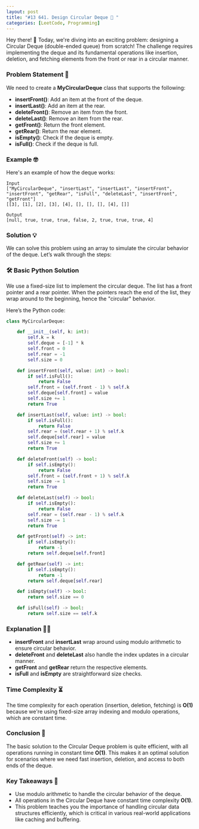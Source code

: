 ```yaml
---
layout: post
title: "#13 641. Design Circular Deque 🚀 "
categories: [LeetCode, Programming]
---
```


Hey there! 🎉 Today, we're diving into an exciting problem: designing a Circular Deque (double-ended queue) from scratch! The challenge requires implementing the deque and its fundamental operations like insertion, deletion, and fetching elements from the front or rear in a circular manner.

### Problem Statement 📜

We need to create a **MyCircularDeque** class that supports the following:

- **insertFront()**: Add an item at the front of the deque.
- **insertLast()**: Add an item at the rear.
- **deleteFront()**: Remove an item from the front.
- **deleteLast()**: Remove an item from the rear.
- **getFront()**: Return the front element.
- **getRear()**: Return the rear element.
- **isEmpty()**: Check if the deque is empty.
- **isFull()**: Check if the deque is full.

### Example 🤓

Here's an example of how the deque works:

```plaintext
Input
["MyCircularDeque", "insertLast", "insertLast", "insertFront", "insertFront", "getRear", "isFull", "deleteLast", "insertFront", "getFront"]
[[3], [1], [2], [3], [4], [], [], [], [4], []]

Output
[null, true, true, true, false, 2, true, true, true, 4]
```

### Solution 💡

We can solve this problem using an array to simulate the circular behavior of the deque. Let’s walk through the steps:

### 🛠️ Basic Python Solution

We use a fixed-size list to implement the circular deque. The list has a front pointer and a rear pointer. When the pointers reach the end of the list, they wrap around to the beginning, hence the "circular" behavior.

Here’s the Python code:

```python
class MyCircularDeque:

    def __init__(self, k: int):
        self.k = k
        self.deque = [-1] * k
        self.front = 0
        self.rear = -1
        self.size = 0

    def insertFront(self, value: int) -> bool:
        if self.isFull():
            return False
        self.front = (self.front - 1) % self.k
        self.deque[self.front] = value
        self.size += 1
        return True

    def insertLast(self, value: int) -> bool:
        if self.isFull():
            return False
        self.rear = (self.rear + 1) % self.k
        self.deque[self.rear] = value
        self.size += 1
        return True

    def deleteFront(self) -> bool:
        if self.isEmpty():
            return False
        self.front = (self.front + 1) % self.k
        self.size -= 1
        return True

    def deleteLast(self) -> bool:
        if self.isEmpty():
            return False
        self.rear = (self.rear - 1) % self.k
        self.size -= 1
        return True

    def getFront(self) -> int:
        if self.isEmpty():
            return -1
        return self.deque[self.front]

    def getRear(self) -> int:
        if self.isEmpty():
            return -1
        return self.deque[self.rear]

    def isEmpty(self) -> bool:
        return self.size == 0

    def isFull(self) -> bool:
        return self.size == self.k
```

### Explanation 🧑‍🏫

- **insertFront** and **insertLast** wrap around using modulo arithmetic to ensure circular behavior.
- **deleteFront** and **deleteLast** also handle the index updates in a circular manner.
- **getFront** and **getRear** return the respective elements.
- **isFull** and **isEmpty** are straightforward size checks.

### Time Complexity ⏳

The time complexity for each operation (insertion, deletion, fetching) is **O(1)** because we're using fixed-size array indexing and modulo operations, which are constant time.

### Conclusion 🎯

The basic solution to the Circular Deque problem is quite efficient, with all operations running in constant time **O(1)**. This makes it an optimal solution for scenarios where we need fast insertion, deletion, and access to both ends of the deque.

### Key Takeaways 📝

- Use modulo arithmetic to handle the circular behavior of the deque.
- All operations in the Circular Deque have constant time complexity **O(1)**.
- This problem teaches you the importance of handling circular data structures efficiently, which is critical in various real-world applications like caching and buffering.
